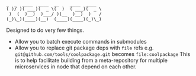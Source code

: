 ```
_  _  ____  ____  __    ____  ____
( )/ )( ___)(  _ \(  )  ( ___)(  _ \
 )  (  )__)  )___/ )(__  )__)  )   /
(_)\_)(____)(__)  (____)(____)(_)\_)
```

Designed to do very few things.

- Allow you to batch execute commands in submodules
- Allow you to replace git package deps with `file` refs e.g. `git@github.com/tools/coolpackage.git` becomes `file:coolpackage`
  This is to help facilitate building from a meta-repository for multiple microservices in node that depend on each other.

